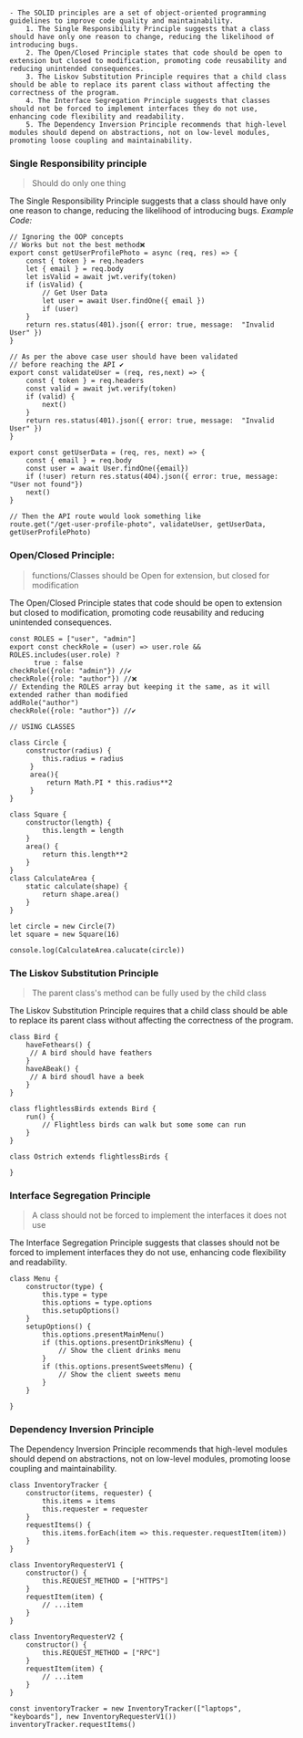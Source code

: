 ```ad-note

- The SOLID principles are a set of object-oriented programming guidelines to improve code quality and maintainability.
	1. The Single Responsibility Principle suggests that a class should have only one reason to change, reducing the likelihood of introducing bugs.
	2. The Open/Closed Principle states that code should be open to extension but closed to modification, promoting code reusability and reducing unintended consequences.
	3. The Liskov Substitution Principle requires that a child class should be able to replace its parent class without affecting the correctness of the program.
	4. The Interface Segregation Principle suggests that classes should not be forced to implement interfaces they do not use, enhancing code flexibility and readability.
	5. The Dependency Inversion Principle recommends that high-level modules should depend on abstractions, not on low-level modules, promoting loose coupling and maintainability.
```

### Single Responsibility principle

> Should do only one thing

The Single Responsibility Principle suggests that a class should have only one reason to change, reducing the likelihood of introducing bugs.
*Example Code:*
```JS
// Ignoring the OOP concepts
// Works but not the best method❌
export const getUserProfilePhoto = async (req, res) => {
	const { token } = req.headers 
	let { email } = req.body
	let isValid = await jwt.verify(token)
	if (isValid) {
		// Get User Data 
		let user = await User.findOne({ email })
		if (user)
	}
	return res.status(401).json({ error: true, message:  "Invalid User" })
}

// As per the above case user should have been validated 
// before reaching the API ✔️
export const validateUser = (req, res,next) => {
	const { token } = req.headers
	const valid = await jwt.verify(token)
	if (valid) {
		next()
	}
	return res.status(401).json({ error: true, message:  "Invalid User" })
}

export const getUserData = (req, res, next) => {
	const { email } = req.body
	const user = await User.findOne({email})
	if (!user) return res.status(404).json({ error: true, message: "User not found"})
	next()
}

// Then the API route would look something like
route.get("/get-user-profile-photo", validateUser, getUserData, getUserProfilePhoto)
```

### Open/Closed Principle:
> functions/Classes should be Open for extension, but closed for modification

The Open/Closed Principle states that code should be open to extension but closed to modification, promoting code reusability and reducing unintended consequences.

```JS
const ROLES = ["user", "admin"]
export const checkRole = (user) => user.role && ROLES.includes(user.role) ?
	  true : false
checkRole({role: "admin"}) //✔️
checkRole({role: "author"}) //❌
// Extending the ROLES array but keeping it the same, as it will extended rather than modified
addRole("author")
checkRole({role: "author"}) //✔️

// USING CLASSES

class Circle {
	constructor(radius) {
		this.radius = radius
	 }
	 area(){
		 return Math.PI * this.radius**2
	 }
}

class Square {
	constructor(length) {
		this.length = length
	}
	area() {
		return this.length**2
	}
}
class CalculateArea {
	static calculate(shape) {
		return shape.area()
	}
}

let circle = new Circle(7)
let square = new Square(16)

console.log(CalculateArea.calucate(circle))

```

### The Liskov Substitution Principle
> The parent class's method can be fully used by the child class

The Liskov Substitution Principle requires that a child class should be able to replace its parent class without affecting the correctness of the program.

```JS
class Bird {
	haveFethears() {
	 // A bird should have feathers
	}
	haveABeak() {
	 // A bird shoudl have a beek
	}
}

class flightlessBirds extends Bird {
	run() {
		// Flightless birds can walk but some some can run
	}
}

class Ostrich extends flightlessBirds {
	
}
```

### Interface Segregation Principle

> A class should not be forced to implement the interfaces it does not use

The Interface Segregation Principle suggests that classes should not be forced to implement interfaces they do not use, enhancing code flexibility and readability.
```JS
class Menu {
	constructor(type) {
		this.type = type
		this.options = type.options
		this.setupOptions()
	}
	setupOptions() {
		this.options.presentMainMenu()
		if (this.options.presentDrinksMenu) {
			// Show the client drinks menu
		}
		if (this.options.presentSweetsMenu) {
			// Show the client sweets menu
		}
	}
	
}
```

### Dependency Inversion Principle

The Dependency Inversion Principle recommends that high-level modules should depend on abstractions, not on low-level modules, promoting loose coupling and maintainability.

```JS
class InventoryTracker {
	constructor(items, requester) {
		this.items = items
		this.requester = requester
	}
	requestItems() {
		this.items.forEach(item => this.requester.requestItem(item))
	}
}

class InventoryRequesterV1 {
	constructor() {
		this.REQUEST_METHOD = ["HTTPS"]
	} 
	requestItem(item) {
		// ...item
	}
}

class InventoryRequesterV2 {
	constructor() {
		this.REQUEST_METHOD = ["RPC"]
	} 
	requestItem(item) {
		// ...item
	}
}

const inventoryTracker = new InventoryTracker(["laptops", "keyboards"], new InventoryRequesterV1())
inventoryTracker.requestItems()
```